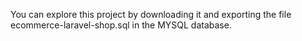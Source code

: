 You can explore this project by downloading it and exporting the file <a>ecommerce-laravel-shop.sql</a> in the MYSQL database.
